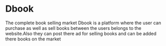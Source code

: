 # Dbook
The complete book selling market
Dbook is a platform where the user can purchase as well as sell books between the users belongs to the website.Also they can post there ad for selling books and can be added there books on the market
